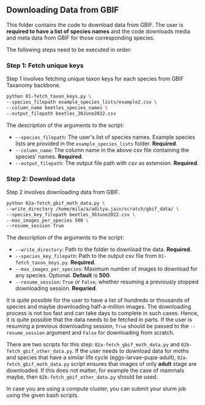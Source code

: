 ## Downloading Data from GBIF 

This folder contains the code to download data from GBIF. The user is **required to have a list of species names** and the code downloads media and meta data from GBIF for those corresponding species.


The following steps need to be executed in order:

### Step 1: Fetch unique keys
Step 1 involves fetching unique taxon keys for each species from GBIF Taxanomy backbone. 
```bash
python 01-fetch_taxon_keys.py \
--species_filepath example_species_lists/example2.csv \
--column_name beetles_species_names \
--output_filepath beetles_30June2022.csv
```
The description of the arguments to the script:
* `--species_filepath`: The user's list of species names. Example species lists are provided in the `example_species_lists` folder. **Required**.
* `--column_name`: The column name in the above csv file containing the species' names. **Required**.
* `--output_filepath`: The output file path with csv as extension. **Required**.

### Step 2: Download data
Step 2 involves downloading data from GBIF. 

```bash
python 02a-fetch_gbif_moth_data.py \
--write_directory /home/mila/a/aditya.jain/scratch/gbif_data/ \
--species_key_filepath beetles_30June2022.csv \
--max_images_per_species 500 \
--resume_session True 
```

The description of the arguments to the script:

* `--write_directory`: Path to the folder to download the data. **Required**.
* `--species_key_filepath`: Path to the output csv file from `01-fetch_taxon_keys.py`. **Required**.
* `--max_images_per_species`: Maximum number of images to download for any species. Optional. **Default** is **500**.
* `--resume_session`: `True` or `False`, whether resuming a previously stopped downloading session. **Requried**.


It is quite possible for the user to have a list of hundreds or thousands of species and maybe downloading half-a-million images. The downloading process is not too fast and can take days to complete in such cases. Hence, it is quite possible that the data needs to be fetched in parts. If the user is resuming a previous downloading session, `True` should be passed to the `--resume_session` argument and `False` for downloading from scratch.


There are two scripts for this step: `02a-fetch_gbif_moth_data.py` and `02b-fetch_gbif_other_data.py`. If the user needs to download data for moths and  species that have a similar life cycle (eggs-larvae-pupa-adult), `02a-fetch_gbif_moth_data.py` script ensures that images of only **adult** stage are downloaded. If this does not matter, for example the case of mammals maybe, then `02b-fetch_gbif_other_data.py` should be used.

In case you are using a compute cluster, you can submit your slurm job using the given bash scripts. 


<!-- ### Step 3: Create webdataset and remove corrupted images
[TO BE UPDATED] -->